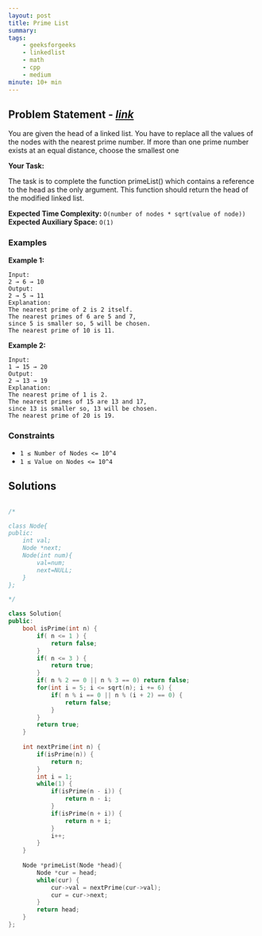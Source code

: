 ```yaml
---
layout: post
title: Prime List
summary:
tags:
    - geeksforgeeks
    - linkedlist
    - math
    - cpp
    - medium
minute: 10+ min
---
```


## Problem Statement - [*link*](https://practice.geeksforgeeks.org/problems/6cb0782855c0f11445b8d70e220f888e6ea8e22a/1) 

You are given the head of a linked list. You have to replace all the values of the nodes with the nearest prime number. If more than one prime number exists at an equal distance, choose the smallest one

**Your Task:** 

The task is to complete the function primeList() which contains a reference to the head as the only argument. This function should return the head of the modified linked list.



**Expected Time Complexity:** `O(number of nodes * sqrt(value of node))`  
**Expected Auxiliary Space:** `O(1)`  



### Examples

**Example 1:**   
```
Input:
2 → 6 → 10
Output:
2 → 5 → 11
Explanation:
The nearest prime of 2 is 2 itself.
The nearest primes of 6 are 5 and 7,
since 5 is smaller so, 5 will be chosen.
The nearest prime of 10 is 11.
```

**Example 2:** 
```
Input:
1 → 15 → 20
Output:
2 → 13 → 19
Explanation:
The nearest prime of 1 is 2.
The nearest primes of 15 are 13 and 17,
since 13 is smaller so, 13 will be chosen.
The nearest prime of 20 is 19.
```

### Constraints

+ `1 ≤ Number of Nodes <= 10^4`
+ `1 ≤ Value on Nodes <= 10^4`

## Solutions

```cpp

/*

class Node{
public:
    int val;
    Node *next;
    Node(int num){
        val=num;
        next=NULL;
    }
};

*/

class Solution{
public:
    bool isPrime(int n) {
        if( n <= 1 ) {
            return false;
        }
        if( n <= 3 ) {
            return true;
        }
        if( n % 2 == 0 || n % 3 == 0) return false;
        for(int i = 5; i <= sqrt(n); i += 6) {
            if( n % i == 0 || n % (i + 2) == 0) {
                return false;
            }
        }
        return true;
    }
    
    int nextPrime(int n) {
        if(isPrime(n)) {
            return n;
        }
        int i = 1;
        while(1) {
            if(isPrime(n - i)) {
                return n - i;
            }
            if(isPrime(n + i)) {
                return n + i;
            }
            i++;
        }
    }
    
    Node *primeList(Node *head){
        Node *cur = head;
        while(cur) {
            cur->val = nextPrime(cur->val);
            cur = cur->next;
        }
        return head;
    }
};

```
